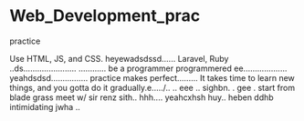 # Web_Development_prac
practice

Use HTML, JS, and CSS.
 heyewadsdssd......
Laravel, Ruby ..ds.......................
............
be a programmer programmered ee...................
 yeahdsdsd................
practice makes perfect.........
It takes time to learn new things, and you gotta do it gradually.e...../..
..
 eee ..
sighbn.
. gee . start from blade grass meet w/ sir renz
sith..
hhh....
yeahcxhsh
huy..
heben
ddhb
intimidating
jwha
..
